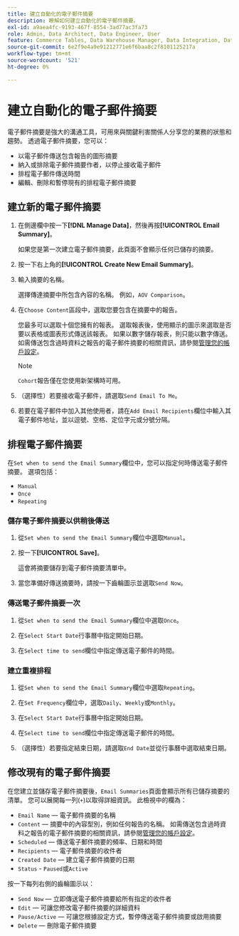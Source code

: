 ```yaml
---
title: 建立自動化的電子郵件摘要
description: 瞭解如何建立自動化的電子郵件摘要。
exl-id: a9aea4fc-9193-467f-8554-3ad77ac3fa73
role: Admin, Data Architect, Data Engineer, User
feature: Commerce Tables, Data Warehouse Manager, Data Integration, Data Import/Export
source-git-commit: 6e2f9e4a9e91212771e6f6baa8c2f8101125217a
workflow-type: tm+mt
source-wordcount: '521'
ht-degree: 0%

---
```


# 建立自動化的電子郵件摘要

電子郵件摘要是強大的溝通工具，可用來與關鍵利害關係人分享您的業務的狀態和趨勢。 透過電子郵件摘要，您可以：

* 以電子郵件傳送包含報告的圖形摘要
* 納入或排除電子郵件摘要作者，以停止接收電子郵件
* 排程電子郵件傳送時間
* 編輯、刪除和暫停現有的排程電子郵件摘要

## 建立新的電子郵件摘要

1. 在側邊欄中按一下&#x200B;**[!DNL Manage Data]**，然後再按&#x200B;**[!UICONTROL Email Summary]**。

   如果您是第一次建立電子郵件摘要，此頁面不會顯示任何已儲存的摘要。

1. 按一下右上角的&#x200B;**[!UICONTROL Create New Email Summary]**。

1. 輸入摘要的名稱。

   選擇傳達摘要中所包含內容的名稱。 例如，`AOV Comparison`。

1. 在`Choose Content`區段中，選取您要包含在摘要中的報告。

   您最多可以選取十個您擁有的報表。 選取報表後，使用顯示的圖示來選取是否要以表格或圖表形式傳送該報表。 如果以數字儲存報表，則只能以數字傳送。 如需傳送包含過時資料之報告的電子郵件摘要的相關資訊，請參閱[管理您的帳戶設定](../../administrator/account-management/managing-account-settings.md)。

   >[!NOTE]
   >
   >`Cohort`報告僅在您使用新架構時可用。

1. （選擇性）若要接收電子郵件，請選取`Send Email To Me`。

1. 若要在電子郵件中加入其他使用者，請在`Add Email Recipients`欄位中輸入其電子郵件地址，並以逗號、空格、定位字元或分號分隔。

## 排程電子郵件摘要

在`Set when to send the Email Summary`欄位中，您可以指定何時傳送電子郵件摘要。 選項包括：

* `Manual`
* `Once`
* `Repeating`

### 儲存電子郵件摘要以供稍後傳送

1. 從`Set when to send the Email Summary`欄位中選取`Manual`。

1. 按一下&#x200B;**[!UICONTROL Save]**。

   這會將摘要儲存到電子郵件摘要清單中。

1. 當您準備好傳送摘要時，請按一下齒輪圖示並選取`Send Now`。

### 傳送電子郵件摘要一次

1. 從`Set when to send the Email Summary`欄位中選取`Once`。

1. 在`Select Start Date`行事曆中指定開始日期。

1. 在`Select time to send`欄位中指定傳送電子郵件的時間。

### 建立重複排程

1. 從`Set when to send the Email Summary`欄位中選取`Repeating`。

1. 在`Set Frequency`欄位中，選取`Daily`、`Weekly`或`Monthly`。

1. 在`Select Start Date`行事曆中指定開始日期。

1. 在`Select time to send`欄位中指定傳送電子郵件的時間。

1. （選擇性）若要指定結束日期，請選取`End Date`並從行事曆中選取結束日期。

## 修改現有的電子郵件摘要

在您建立並儲存電子郵件摘要後，`Email Summaries`頁面會顯示所有已儲存摘要的清單。 您可以展開每一列(`+`)以取得詳細資訊。 此檢視中的欄為：

* `Email Name` — 電子郵件摘要的名稱
* `Content` — 摘要中的內容型別，例如任何報告的名稱。 如需傳送包含過時資料之報告的電子郵件摘要的相關資訊，請參閱[管理您的帳戶設定](../../administrator/account-management/managing-account-settings.md)。
* `Scheduled` — 傳送電子郵件摘要的頻率、日期和時間
* `Recipients` — 電子郵件摘要的收件者
* `Created Date` — 建立電子郵件摘要的日期
* `Status` - `Paused`或`Active`

按一下每列右側的齒輪圖示以：

* `Send Now` — 立即傳送電子郵件摘要給所有指定的收件者
* `Edit` — 可讓您修改電子郵件摘要的詳細資料
* `Pause/Active` — 可讓您根據設定方式，暫停傳送電子郵件摘要或啟用摘要
* `Delete` — 刪除電子郵件摘要
